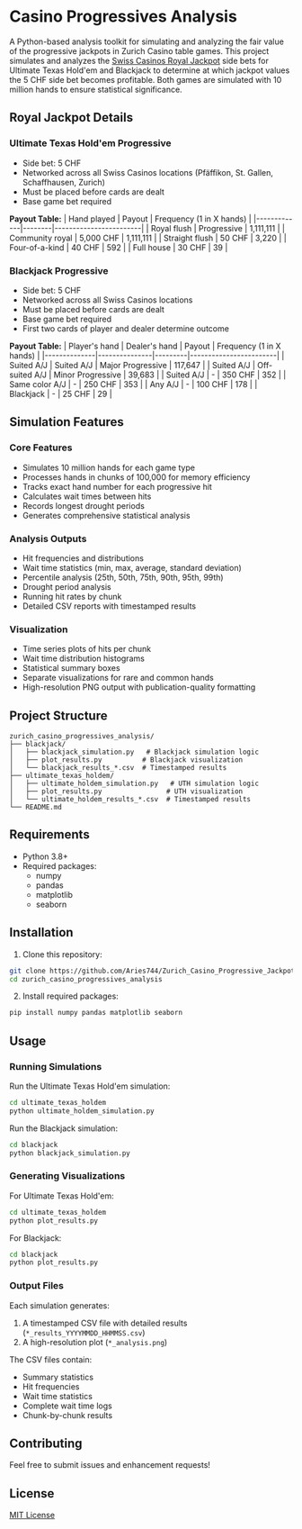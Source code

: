 # Casino Progressives Analysis

A Python-based analysis toolkit for simulating and analyzing the fair value of the progressive jackpots in Zurich Casino table games. This project simulates and analyzes the [Swiss Casinos Royal Jackpot](https://www.swisscasinos.ch/en/royal-jackpot) side bets for Ultimate Texas Hold'em and Blackjack to determine at which jackpot values the 5 CHF side bet becomes profitable. Both games are simulated with 10 million hands to ensure statistical significance.

## Royal Jackpot Details

### Ultimate Texas Hold'em Progressive
- Side bet: 5 CHF
- Networked across all Swiss Casinos locations (Pfäffikon, St. Gallen, Schaffhausen, Zurich)
- Must be placed before cards are dealt
- Base game bet required

**Payout Table:**
| Hand played | Payout | Frequency (1 in X hands) |
|-------------|--------|------------------------|
| Royal flush | Progressive | 1,111,111 |
| Community royal | 5,000 CHF | 1,111,111 |
| Straight flush | 50 CHF | 3,220 |
| Four-of-a-kind | 40 CHF | 592 |
| Full house | 30 CHF | 39 |

### Blackjack Progressive
- Side bet: 5 CHF
- Networked across all Swiss Casinos locations
- Must be placed before cards are dealt
- Base game bet required
- First two cards of player and dealer determine outcome

**Payout Table:**
| Player's hand | Dealer's hand | Payout | Frequency (1 in X hands) |
|--------------|---------------|---------|------------------------|
| Suited A/J | Suited A/J | Major Progressive | 117,647 |
| Suited A/J | Off-suited A/J | Minor Progressive | 39,683 |
| Suited A/J | - | 350 CHF | 352 |
| Same color A/J | - | 250 CHF | 353 |
| Any A/J | - | 100 CHF | 178 |
| Blackjack | - | 25 CHF | 29 |

## Simulation Features

### Core Features
- Simulates 10 million hands for each game type
- Processes hands in chunks of 100,000 for memory efficiency
- Tracks exact hand number for each progressive hit
- Calculates wait times between hits
- Records longest drought periods
- Generates comprehensive statistical analysis

### Analysis Outputs
- Hit frequencies and distributions
- Wait time statistics (min, max, average, standard deviation)
- Percentile analysis (25th, 50th, 75th, 90th, 95th, 99th)
- Drought period analysis
- Running hit rates by chunk
- Detailed CSV reports with timestamped results

### Visualization
- Time series plots of hits per chunk
- Wait time distribution histograms
- Statistical summary boxes
- Separate visualizations for rare and common hands
- High-resolution PNG output with publication-quality formatting

## Project Structure

```
zurich_casino_progressives_analysis/
├── blackjack/
│   ├── blackjack_simulation.py   # Blackjack simulation logic
│   ├── plot_results.py          # Blackjack visualization
│   └── blackjack_results_*.csv  # Timestamped results
├── ultimate_texas_holdem/
│   ├── ultimate_holdem_simulation.py   # UTH simulation logic
│   ├── plot_results.py                # UTH visualization
│   └── ultimate_holdem_results_*.csv  # Timestamped results
└── README.md
```

## Requirements

- Python 3.8+
- Required packages:
  - numpy
  - pandas
  - matplotlib
  - seaborn

## Installation

1. Clone this repository:
```bash
git clone https://github.com/Aries744/Zurich_Casino_Progressive_Jackpots_Analysis.git
cd zurich_casino_progressives_analysis
```

2. Install required packages:
```bash
pip install numpy pandas matplotlib seaborn
```

## Usage

### Running Simulations

Run the Ultimate Texas Hold'em simulation:
```bash
cd ultimate_texas_holdem
python ultimate_holdem_simulation.py
```

Run the Blackjack simulation:
```bash
cd blackjack
python blackjack_simulation.py
```

### Generating Visualizations

For Ultimate Texas Hold'em:
```bash
cd ultimate_texas_holdem
python plot_results.py
```

For Blackjack:
```bash
cd blackjack
python plot_results.py
```

### Output Files

Each simulation generates:
1. A timestamped CSV file with detailed results (`*_results_YYYYMMDD_HHMMSS.csv`)
2. A high-resolution plot (`*_analysis.png`)

The CSV files contain:
- Summary statistics
- Hit frequencies
- Wait time statistics
- Complete wait time logs
- Chunk-by-chunk results

## Contributing

Feel free to submit issues and enhancement requests!

## License

[MIT License](LICENSE) 